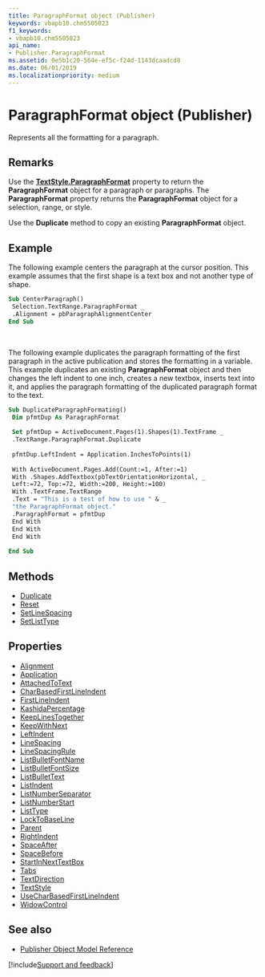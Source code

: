 ```yaml
---
title: ParagraphFormat object (Publisher)
keywords: vbapb10.chm5505023
f1_keywords:
- vbapb10.chm5505023
api_name:
- Publisher.ParagraphFormat
ms.assetid: 0e5b1c20-564e-ef5c-f24d-1143dcaadcd8
ms.date: 06/01/2019
ms.localizationpriority: medium
---
```



# ParagraphFormat object (Publisher)

Represents all the formatting for a paragraph.

## Remarks

Use the **[TextStyle.ParagraphFormat](Publisher.TextStyle.ParagraphFormat.md)** property to return the **ParagraphFormat** object for a paragraph or paragraphs. The **ParagraphFormat** property returns the **ParagraphFormat** object for a selection, range, or style. 

Use the **Duplicate** method to copy an existing **ParagraphFormat** object. 

## Example

The following example centers the paragraph at the cursor position. This example assumes that the first shape is a text box and not another type of shape.

```vb
Sub CenterParagraph() 
 Selection.TextRange.ParagraphFormat _ 
 .Alignment = pbParagraphAlignmentCenter 
End Sub
```

<br/>

The following example duplicates the paragraph formatting of the first paragraph in the active publication and stores the formatting in a variable. This example duplicates an existing **ParagraphFormat** object and then changes the left indent to one inch, creates a new textbox, inserts text into it, and applies the paragraph formatting of the duplicated paragraph format to the text.

```vb
Sub DuplicateParagraphFormating() 
 Dim pfmtDup As ParagraphFormat 
 
 Set pfmtDup = ActiveDocument.Pages(1).Shapes(1).TextFrame _ 
 .TextRange.ParagraphFormat.Duplicate 
 
 pfmtDup.LeftIndent = Application.InchesToPoints(1) 
 
 With ActiveDocument.Pages.Add(Count:=1, After:=1) 
 With .Shapes.AddTextbox(pbTextOrientationHorizontal, _ 
 Left:=72, Top:=72, Width:=200, Height:=100) 
 With .TextFrame.TextRange 
 .Text = "This is a test of how to use " & _ 
 "the ParagraphFormat object." 
 .ParagraphFormat = pfmtDup 
 End With 
 End With 
 End With 
 
End Sub
```


## Methods

- [Duplicate](Publisher.ParagraphFormat.Duplicate.md)
- [Reset](Publisher.ParagraphFormat.Reset.md)
- [SetLineSpacing](Publisher.ParagraphFormat.SetLineSpacing.md)
- [SetListType](Publisher.ParagraphFormat.SetListType.md)

## Properties

- [Alignment](Publisher.ParagraphFormat.Alignment.md)
- [Application](Publisher.ParagraphFormat.Application.md)
- [AttachedToText](Publisher.ParagraphFormat.AttachedToText.md)
- [CharBasedFirstLineIndent](Publisher.ParagraphFormat.CharBasedFirstLineIndent.md)
- [FirstLineIndent](Publisher.ParagraphFormat.FirstLineIndent.md)
- [KashidaPercentage](Publisher.ParagraphFormat.KashidaPercentage.md)
- [KeepLinesTogether](Publisher.ParagraphFormat.KeepLinesTogether.md)
- [KeepWithNext](Publisher.ParagraphFormat.KeepWithNext.md)
- [LeftIndent](Publisher.ParagraphFormat.LeftIndent.md)
- [LineSpacing](Publisher.ParagraphFormat.LineSpacing.md)
- [LineSpacingRule](Publisher.ParagraphFormat.LineSpacingRule.md)
- [ListBulletFontName](Publisher.ParagraphFormat.ListBulletFontName.md)
- [ListBulletFontSize](Publisher.ParagraphFormat.ListBulletFontSize.md)
- [ListBulletText](Publisher.ParagraphFormat.ListBulletText.md)
- [ListIndent](Publisher.ParagraphFormat.ListIndent.md)
- [ListNumberSeparator](Publisher.ParagraphFormat.ListNumberSeparator.md)
- [ListNumberStart](Publisher.ParagraphFormat.ListNumberStart.md)
- [ListType](Publisher.ParagraphFormat.ListType.md)
- [LockToBaseLine](Publisher.ParagraphFormat.LockToBaseLine.md)
- [Parent](Publisher.ParagraphFormat.Parent.md)
- [RightIndent](Publisher.ParagraphFormat.RightIndent.md)
- [SpaceAfter](Publisher.ParagraphFormat.SpaceAfter.md)
- [SpaceBefore](Publisher.ParagraphFormat.SpaceBefore.md)
- [StartInNextTextBox](Publisher.ParagraphFormat.StartInNextTextBox.md)
- [Tabs](Publisher.ParagraphFormat.Tabs.md)
- [TextDirection](Publisher.ParagraphFormat.TextDirection.md)
- [TextStyle](Publisher.ParagraphFormat.TextStyle.md)
- [UseCharBasedFirstLineIndent](Publisher.ParagraphFormat.UseCharBasedFirstLineIndent.md)
- [WidowControl](Publisher.ParagraphFormat.WidowControl.md)

## See also

- [Publisher Object Model Reference](overview/publisher/object-model.md)



[!include[Support and feedback](~/includes/feedback-boilerplate.md)]